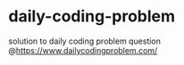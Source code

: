 # daily-coding-problem
solution to daily coding problem question
@https://www.dailycodingproblem.com/
